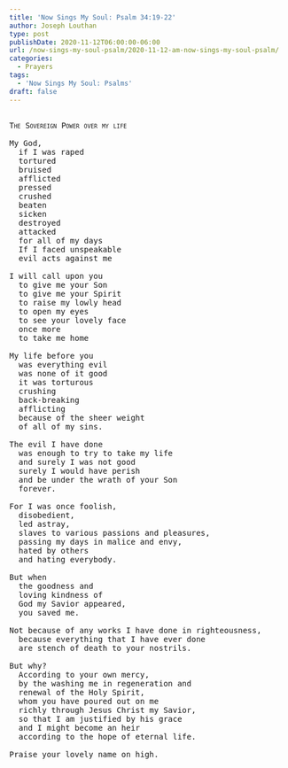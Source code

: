 ```yaml
---
title: 'Now Sings My Soul: Psalm 34:19-22'
author: Joseph Louthan
type: post
publishDate: 2020-11-12T06:00:00-06:00
url: /now-sings-my-soul-psalm/2020-11-12-am-now-sings-my-soul-psalm/
categories:
  - Prayers
tags:
  - 'Now Sings My Soul: Psalms'
draft: false
---
```


<pre>
<div style="font-variant: small-caps;">
The Sovereign Power over my life
</div>
My God,
  if I was raped
  tortured
  bruised
  afflicted
  pressed
  crushed
  beaten
  sicken
  destroyed
  attacked
  for all of my days
  If I faced unspeakable
  evil acts against me

I will call upon you
  to give me your Son
  to give me your Spirit
  to raise my lowly head
  to open my eyes
  to see your lovely face
  once more
  to take me home

My life before you
  was everything evil
  was none of it good
  it was torturous
  crushing
  back-breaking
  afflicting
  because of the sheer weight
  of all of my sins.

The evil I have done
  was enough to try to take my life
  and surely I was not good
  surely I would have perish
  and be under the wrath of your Son
  forever.

For I was once foolish,
  disobedient,
  led astray,
  slaves to various passions and pleasures,
  passing my days in malice and envy,
  hated by others
  and hating everybody.

But when
  the goodness and
  loving kindness of
  God my Savior appeared,
  you saved me.

Not because of any works I have done in righteousness,
  because everything that I have ever done
  are stench of death to your nostrils.

But why?
  According to your own mercy,
  by the washing me in regeneration and
  renewal of the Holy Spirit,
  whom you have poured out on me
  richly through Jesus Christ my Savior,
  so that I am justified by his grace
  and I might become an heir
  according to the hope of eternal life.

Praise your lovely name on high.
</pre>
